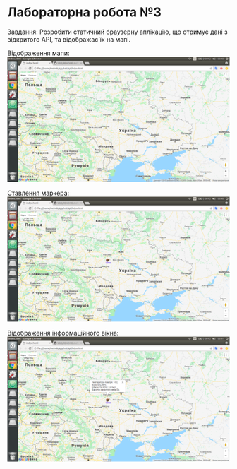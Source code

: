 # Лабораторна робота №3

Завдання: Розробити статичний браузерну аплікацію, що отримує дані з відкритого API, та відображає їх на мапі.

Відображення мапи:
![](/api1.png)

Ставлення маркера:
![](/api2.png)

Відображення інформаційного вікна:
![](/api3.png)
